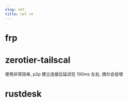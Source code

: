 ```yaml
---
slug: net_
title: net re
---
```



# frp


# zerotier-tailscal
使用非常简单, p2p 建立连接后延迟在 100ms 左右, 偶尔会徒增


# rustdesk

